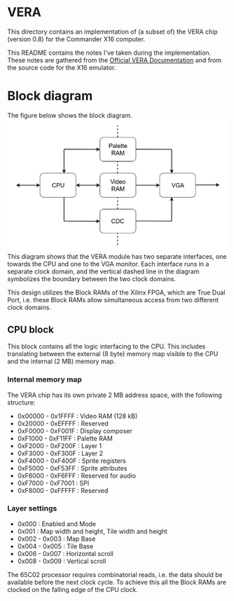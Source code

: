# VERA #

This directory contains an implementation of (a subset of) the VERA chip (version 0.8) for
the Commander X16 computer.

This README contains the notes I've taken during the implementation. These
notes are gathered from the [Official VERA
Documentation](https://github.com/commanderx16/x16-docs/blob/master/VERA%20Programmer's%20Reference.md)
and from the source code for the X16 emulator.


# Block diagram
The figure below shows the block diagram.
![Block diagram](Block_Diagram.png "")
This diagram shows that the VERA module has two separate interfaces, one
towards the CPU and one to the VGA monitor. Each interface runs in a separate
clock domain, and the vertical dashed line in the diagram symbolizes the
boundary between the two clock domains.

This design utilizes the Block RAMs of the Xilinx FPGA, which are True Dual
Port, i.e. these Block RAMs allow simultaneous access from two different clock
domains.

## CPU block
This block contains all the logic interfacing to the CPU. This
includes translating between the external (8 byte) memory map visible to the
CPU and the internal (2 MB) memory map.

### Internal memory map
The VERA chip has its own private 2 MB address space, with the following structure:
* 0x00000 - 0x1FFFF : Video RAM (128 kB)
* 0x20000 - 0xEFFFF : Reserved
* 0xF0000 - 0xF001F : Display composer
* 0xF1000 - 0xF11FF : Palette RAM
* 0xF2000 - 0xF200F : Layer 1
* 0xF3000 - 0xF300F : Layer 2
* 0xF4000 - 0xF400F : Sprite registers
* 0xF5000 - 0xF53FF : Sprite attributes
* 0xF6000 - 0xF6FFF : Reserved for audio
* 0xF7000 - 0xF7001 : SPI
* 0xF8000 - 0xFFFFF : Reserved

### Layer settings
* 0x000         : Enabled and Mode
* 0x001         : Map width and height, Tile width and height
* 0x002 - 0x003 : Map Base
* 0x004 - 0x005 : Tile Base
* 0x006 - 0x007 : Horizontal scroll
* 0x008 - 0x009 : Vertical scroll

The 65C02 processor requires combinatorial reads, i.e. the data should be
available before the next clock cycle. To achieve this all the Block RAMs are
clocked on the falling edge of the CPU clock.

